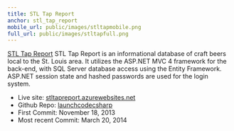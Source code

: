 ```yaml
---
title: STL Tap Report
anchor: stl_tap_report
mobile_url: public/images/stltapmobile.png
full_url: public/images/stltapfull.png
---
```

[STL Tap Report](http://stltapreport.azurewebsites.net/) STL Tap Report is an informational 
database of craft beers local to the St. Louis area. It utilizes the ASP.NET MVC 4 framework 
for the back-end, with SQL Server database access using the Entity Framework. 
ASP.NET session state and hashed passwords are used for the login system. 

- <span class="gray-title">Live site:</span> [stltapreport.azurewebsites.net](http://stltapreport.azurewebsites.net)
- <span class="gray-title">Github Repo:</span> [launchcodecsharp](https://github.com/beaudavenport/launchcodecsharp)
- <span class="gray-title">First Commit:</span> November 18, 2013
- <span class="gray-title">Most recent Commit:</span> March 20, 2014